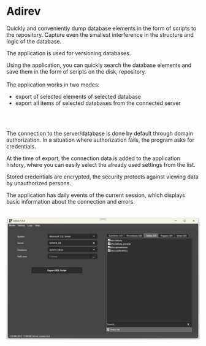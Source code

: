 # Adirev

Quickly and conveniently dump database elements in the form of scripts to the repository. Capture even the smallest interference in the structure and logic of the database.

The application is used for versioning databases.

Using the application, you can quickly search the database elements and save them in the form of scripts on the disk, repository.
<br>
<br>
The application works in two modes:
- export of selected elements of selected database
- export all items of selected databases from the connected server
<br>
<br>

The connection to the server/database is done by default through domain authorization. In a situation where authorization fails, the program asks for credentials.

At the time of export, the connection data is added to the application history, where you can easily select the already used settings from the list.

Stored credentials are encrypted, the security protects against viewing data by unauthorized persons.

The application has daily events of the current session, which displays basic information about the connection and errors.
<br>
<br>
<br>
<img src="Screenshots\Adirev_1.0.4.png" alt="Adirev 1.0.2">&nbsp;